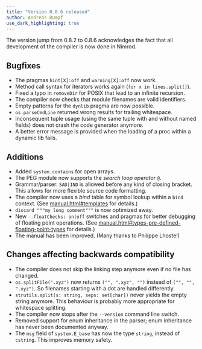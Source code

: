 ```yaml
---
title: "Version 0.8.6 released"
author: Andreas Rumpf
use_dark_highlighting: true
---
```


The version jump from 0.8.2 to 0.8.6 acknowledges the fact that all development
of the compiler is now done in Nimrod.

Bugfixes
--------
- The pragmas ``hint[X]:off`` and ``warning[X]:off`` now work.
- Method call syntax for iterators works again (``for x in lines.split()``).
- Fixed a typo in ``removeDir`` for POSIX that lead to an infinite recursion.
- The compiler now checks that module filenames are valid identifiers.
- Empty patterns for the ``dynlib`` pragma are now possible.
- ``os.parseCmdLine`` returned wrong results for trailing whitespace.
- Inconsequent tuple usage (using the same tuple with and without named fields)
  does not crash the code generator anymore.
- A better error message is provided when the loading of a proc within a
  dynamic lib fails.


Additions
---------
- Added ``system.contains`` for open arrays.
- The PEG module now supports the *search loop operator* ``@``.
- Grammar/parser: ``SAD|IND`` is allowed before any kind of closing bracket.
  This allows for more flexible source code formatting.
- The compiler now uses a *bind* table for symbol lookup within a ``bind``
  context. (See [manual.html#templates](https://nim-lang.org/docs/manual.html#templates) for details.)
- ``discard """my long comment"""`` is now optimized away.
- New ``--floatChecks: on|off`` switches and pragmas for better debugging
  of floating point operations. (See
  [manual.html#types-pre-defined-floating-point-types](https://nim-lang.org/docs/manual.html#types-pre-defined-floating-point-types) for details.)
- The manual has been improved. (Many thanks to Philippe Lhoste!)


Changes affecting backwards compatibility
-----------------------------------------
- The compiler does not skip the linking step anymore even if no file
  has changed.
- ``os.splitFile(".xyz")`` now returns ``("", ".xyz", "")`` instead of
  ``("", "", ".xyz")``. So filenames starting with a dot are handled
  differently.
- ``strutils.split(s: string, seps: set[char])`` never yields the empty string
  anymore. This behaviour is probably more appropriate for whitespace splitting.
- The compiler now stops after the ``--version`` command line switch.
- Removed support for enum inheritance in the parser; enum inheritance has
  never been documented anyway.
- The ``msg`` field of ``system.E_base`` has now the type ``string``, instead
  of ``cstring``. This improves memory safety.
